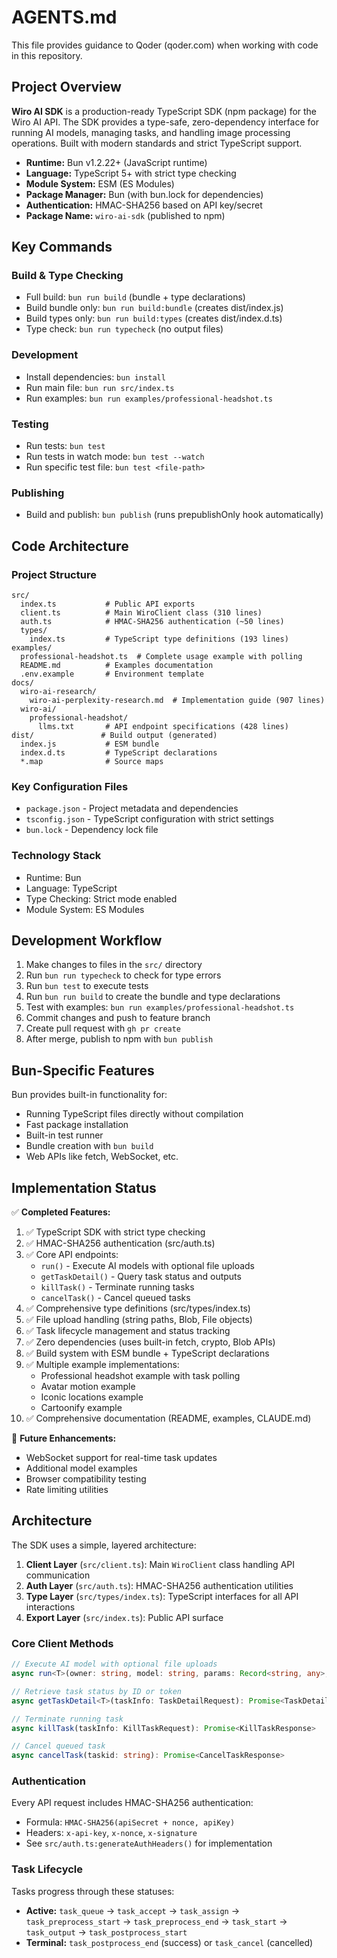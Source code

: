 # AGENTS.md

This file provides guidance to Qoder (qoder.com) when working with code in this repository.

## Project Overview

**Wiro AI SDK** is a production-ready TypeScript SDK (npm package) for the Wiro AI API. The SDK provides a type-safe, zero-dependency interface for running AI models, managing tasks, and handling image processing operations. Built with modern standards and strict TypeScript support.

- **Runtime:** Bun v1.2.22+ (JavaScript runtime)
- **Language:** TypeScript 5+ with strict type checking
- **Module System:** ESM (ES Modules)
- **Package Manager:** Bun (with bun.lock for dependencies)
- **Authentication:** HMAC-SHA256 based on API key/secret
- **Package Name:** `wiro-ai-sdk` (published to npm)

## Key Commands

### Build & Type Checking
- Full build: `bun run build` (bundle + type declarations)
- Build bundle only: `bun run build:bundle` (creates dist/index.js)
- Build types only: `bun run build:types` (creates dist/index.d.ts)
- Type check: `bun run typecheck` (no output files)

### Development
- Install dependencies: `bun install`
- Run main file: `bun run src/index.ts`
- Run examples: `bun run examples/professional-headshot.ts`

### Testing
- Run tests: `bun test`
- Run tests in watch mode: `bun test --watch`
- Run specific test file: `bun test <file-path>`

### Publishing
- Build and publish: `bun publish` (runs prepublishOnly hook automatically)

## Code Architecture

### Project Structure
```
src/
  index.ts           # Public API exports
  client.ts          # Main WiroClient class (310 lines)
  auth.ts            # HMAC-SHA256 authentication (~50 lines)
  types/
    index.ts         # TypeScript type definitions (193 lines)
examples/
  professional-headshot.ts  # Complete usage example with polling
  README.md          # Examples documentation
  .env.example       # Environment template
docs/
  wiro-ai-research/
    wiro-ai-perplexity-research.md  # Implementation guide (907 lines)
  wiro-ai/
    professional-headshot/
      llms.txt       # API endpoint specifications (428 lines)
dist/               # Build output (generated)
  index.js           # ESM bundle
  index.d.ts         # TypeScript declarations
  *.map              # Source maps
```

### Key Configuration Files
- `package.json` - Project metadata and dependencies
- `tsconfig.json` - TypeScript configuration with strict settings
- `bun.lock` - Dependency lock file

### Technology Stack
- Runtime: Bun
- Language: TypeScript
- Type Checking: Strict mode enabled
- Module System: ES Modules

## Development Workflow

1. Make changes to files in the `src/` directory
2. Run `bun run typecheck` to check for type errors
3. Run `bun test` to execute tests
4. Run `bun run build` to create the bundle and type declarations
5. Test with examples: `bun run examples/professional-headshot.ts`
6. Commit changes and push to feature branch
7. Create pull request with `gh pr create`
8. After merge, publish to npm with `bun publish`

## Bun-Specific Features

Bun provides built-in functionality for:
- Running TypeScript files directly without compilation
- Fast package installation
- Built-in test runner
- Bundle creation with `bun build`
- Web APIs like fetch, WebSocket, etc.

## Implementation Status

✅ **Completed Features:**
1. ✅ TypeScript SDK with strict type checking
2. ✅ HMAC-SHA256 authentication (src/auth.ts)
3. ✅ Core API endpoints:
   - `run()` - Execute AI models with optional file uploads
   - `getTaskDetail()` - Query task status and outputs
   - `killTask()` - Terminate running tasks
   - `cancelTask()` - Cancel queued tasks
4. ✅ Comprehensive type definitions (src/types/index.ts)
5. ✅ File upload handling (string paths, Blob, File objects)
6. ✅ Task lifecycle management and status tracking
7. ✅ Zero dependencies (uses built-in fetch, crypto, Blob APIs)
8. ✅ Build system with ESM bundle + TypeScript declarations
9. ✅ Multiple example implementations:
   - Professional headshot example with task polling
   - Avatar motion example
   - Iconic locations example
   - Cartoonify example
10. ✅ Comprehensive documentation (README, examples, CLAUDE.md)

🔄 **Future Enhancements:**
- WebSocket support for real-time task updates
- Additional model examples
- Browser compatibility testing
- Rate limiting utilities

## Architecture

The SDK uses a simple, layered architecture:

1. **Client Layer** (`src/client.ts`): Main `WiroClient` class handling API communication
2. **Auth Layer** (`src/auth.ts`): HMAC-SHA256 authentication utilities
3. **Type Layer** (`src/types/index.ts`): TypeScript interfaces for all API interactions
4. **Export Layer** (`src/index.ts`): Public API surface

### Core Client Methods

```typescript
// Execute AI model with optional file uploads
async run<T>(owner: string, model: string, params: Record<string, any>, files?: WiroFileParam[]): Promise<RunResponse>

// Retrieve task status by ID or token
async getTaskDetail<T>(taskInfo: TaskDetailRequest): Promise<TaskDetailResponse<T>>

// Terminate running task
async killTask(taskInfo: KillTaskRequest): Promise<KillTaskResponse>

// Cancel queued task
async cancelTask(taskid: string): Promise<CancelTaskResponse>
```

### Authentication

Every API request includes HMAC-SHA256 authentication:
- Formula: `HMAC-SHA256(apiSecret + nonce, apiKey)`
- Headers: `x-api-key`, `x-nonce`, `x-signature`
- See `src/auth.ts:generateAuthHeaders()` for implementation

### Task Lifecycle

Tasks progress through these statuses:
- **Active:** `task_queue` → `task_accept` → `task_assign` → `task_preprocess_start` → `task_preprocess_end` → `task_start` → `task_output` → `task_postprocess_start`
- **Terminal:** `task_postprocess_end` (success) or `task_cancel` (cancelled)